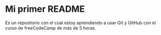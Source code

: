 # Mi primer README
Es un repositorio con el cual estoy aprendiendo a usar Git y GitHub con el curso de freeCodeCamp de más de 5 horas.
